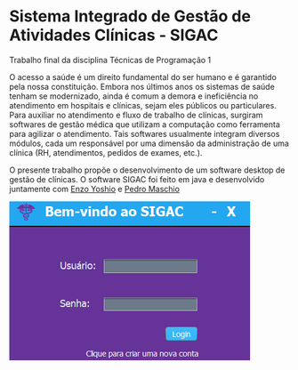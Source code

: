 # Sistema Integrado de Gestão de Atividades Clínicas - SIGAC
Trabalho final da disciplina Técnicas de Programação 1

O acesso a saúde é um direito fundamental do ser humano e é garantido pela nossa 
constituição. Embora nos últimos anos os sistemas de saúde tenham se
modernizado, ainda é comum a demora e ineficiência no atendimento em hospitais e
clínicas, sejam eles públicos ou particulares. Para auxiliar no atendimento e fluxo de
trabalho de clínicas, surgiram softwares de gestão médica que utilizam a
computação como ferramenta para agilizar o atendimento. Tais softwares
usualmente integram diversos módulos, cada um responsável por uma dimensão da
administração de uma clínica (RH, atendimentos, pedidos de exames, etc.).

O presente trabalho propõe o desenvolvimento de um software desktop de gestão
de clínicas. O software SIGAC foi feito em java e desenvolvido juntamente com [Enzo Yoshio](https://github.com/enzoyoshio) e [Pedro Maschio](https://github.com/pedro-maschio)

![img1](imgs/sigac.png)
